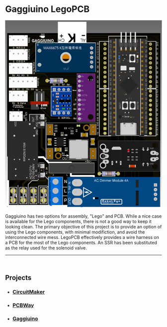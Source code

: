 # Gaggiuino LegoPCB


![Fully Populated](/PCB/Images/LegoPCB-Populated_Top_Render.png)

Gaggiuino has two options for assembly, "Lego" and PCB. While a nice case is available for the Lego components, there is not a good way to keep it looking clean. The primary objective of this project is to provide an option of using the Lego components, with minimal modifiction, and avoid the interconnected wire mess. LegoPCB effectively provides a wire harness on a PCB for the most of the Lego components. An SSR has been substituted as the relay used for the solenoid valve.

---
<br>

## Projects
- ### [CircuitMaker](https://workspace.circuitmaker.com/Projects/Details/somelucky/Gaggiuino-Lego-PCB-QWIIC)

- ### [PCBWay](https://www.pcbway.com/project/shareproject/Gaggiuino_Lego_PCB_872e6bd4.html)

- ### [Gaggiuino](https://gaggiuino.github.io/#/)

